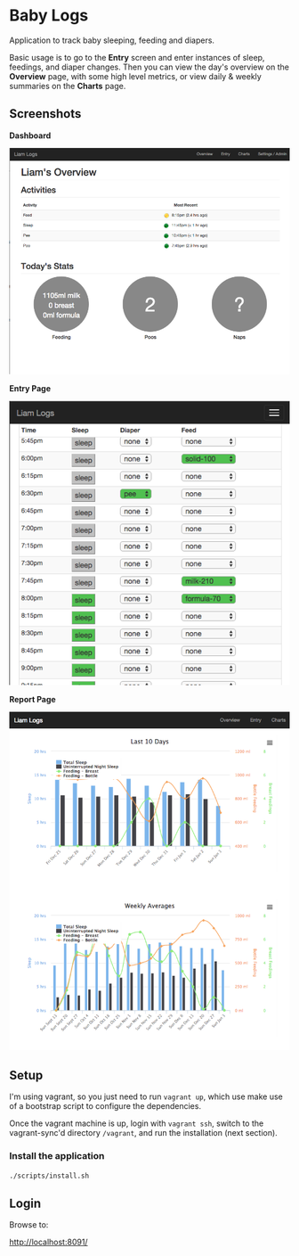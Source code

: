 # Baby Logs
Application to track baby sleeping, feeding and diapers.

Basic usage is to go to the **Entry** screen and enter instances of sleep, feedings, and diaper changes.  Then you can view the day's overview on the **Overview** page, with some high level metrics, or view daily & weekly summaries on the **Charts** page.

## Screenshots

**Dashboard**

![Alt text](/docs/DashboardPage.png)

**Entry Page**

![Alt text](/docs/EntryPage.png)

**Report Page**

![Alt text](/docs/ReportPage.png)

## Setup

I'm using vagrant, so you just need to run `vagrant up`, which use make use of a bootstrap script to configure the dependencies.

Once the vagrant machine is up, login with `vagrant ssh`, switch to the vagrant-sync'd directory `/vagrant`, and run the installation (next section).

### Install the application

```bash
./scripts/install.sh
```

## Login
Browse to:

[http://localhost:8091/](http://localhost:8091/)
